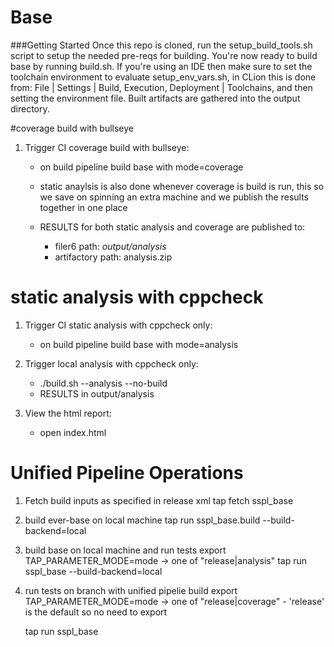# Base
###Getting Started
Once this repo is cloned, run the setup_build_tools.sh script to setup the needed pre-reqs for building. 
You're now ready to build base by running build.sh.
If you're using an IDE then make sure to set the toolchain environment to evaluate setup_env_vars.sh, in CLion this is done from: File | Settings | Build, Execution, Deployment | Toolchains, and then setting the environment file.
Built artifacts are gathered into the output directory.

#coverage build with bullseye
1. Trigger CI coverage build with bullseye:
    * on build pipeline build base with mode=coverage
    * static anaylsis is also done whenever coverage is build is run, this so we save on spinning an extra machine 
       and we publish the results together in one place

    * RESULTS for both static analysis and coverage are published to:
      * filer6 path: _output/analysis_
      * artifactory path: analysis.zip

# static analysis with cppcheck
1. Trigger CI static analysis with cppcheck only:
    * on build pipeline build base with mode=analysis

 
2. Trigger local analysis with cppcheck only:
    * ./build.sh --analysis --no-build
    * RESULTS in output/analysis
    
3. View the html report:
    * open index.html
    
# Unified Pipeline Operations
1) Fetch build inputs as specified in release xml
   tap fetch sspl_base
2) build ever-base on local machine
   tap run sspl_base.build --build-backend=local
3) build base on local machine and run tests
   export TAP_PARAMETER_MODE=mode -> one of "release|analysis"
   tap run sspl_base --build-backend=local
4) run tests on branch with unified pipelie build
   export TAP_PARAMETER_MODE=mode -> one of "release|coverage" - 'release' is the default so no need to export
   
   tap run sspl_base